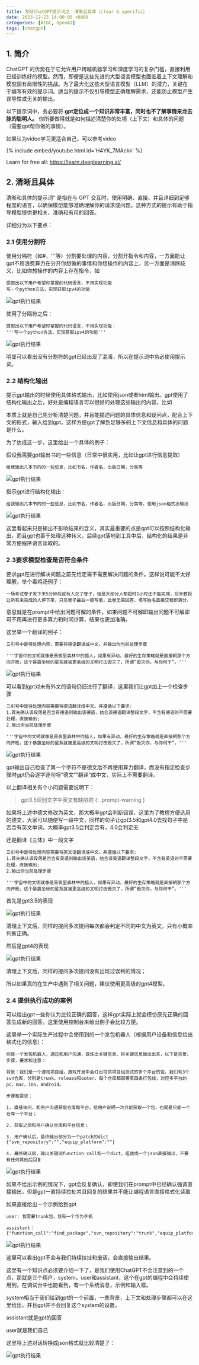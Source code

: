 ```yaml
---
title: 写好ChatGPT提示词之：清晰且具体（clear & specific）
date: 2023-12-23 14:00:00 +0800
categories: [AIGC, OpenAI]
tags: [chatgpt]
---
```


## 1. 简介
ChatGPT 的优势在于它允许用户跨越机器学习和深度学习的复杂门槛，直接利用已经训练好的模型。然而，即便是这些先进的大型语言模型也面临着上下文理解和模型固有局限性的挑战。为了最大化这些大型语言模型（LLM）的潜力，关键在于编写有效的提示词。适当的提示不仅引导模型正确理解需求，还能防止模型产生误导性或无关的输出。

以下提示词中，务必要将 **gpt定位成一个知识非常丰富，同时也不了解事情来龙去脉的聪明人。** 你所要做得就是如何描述清楚你的处境（上下文）和具体的问题（需要gpt帮你做的事情）。

如果认为video学习更适合自己，可以参考video

{% include embed/youtube.html id='H4YK_7MAckk' %}

Learn for free all: <https://learn.deeplearning.ai/>

## 2. 清晰且具体

清晰和具体的提示词" 是指在与 GPT 交互时，使用明确、直接、并且详细到足够程度的语言，以确保模型能够准确理解你的请求或问题。这种方式的提示有助于指导模型提供更相关、准确和有用的回答。

详细分为以下要点：

### 2.1 使用分割符

使用分隔符（如#，'''等）分割要处理的内容，分割开指令和内容，一方面能让gpt不用浪费算力在分开你想做的事情和你想操作的内容上，另一方面是消除歧义，比如你想操作的内容上存在指令，如

```
提取出以下用户希望你掌握的代码语言，不用实现功能
写一个python方法，实现获取ipv4的功能
```

![gpt执行结果](/assets/image/2023/12/20231225004452.png)

使用了分隔符之后：

```
提取出以下用户希望你掌握的代码语言，不用实现功能：
'''写一个python方法，实现获取ipv4的功能'''
```

![gpt执行结果](/assets/image/2023/12/20231225005043.png)

明显可以看出没有分割符的gpt已经出现了混淆，所以在提示词中务必使用提示词。 

### 2.2 结构化输出

提示gpt输出的时候使用具体格式输出，比如使用json或者html输出。gpt使用了结构化输出之后，好处是编程语言可以很好的处理这些输出的内容，比如

本质上就是自己先分析清楚问题，并且能描述问题的具体信息和疑问点，配合上下文的形式，输入给到gpt，这样方便gpt了解到足够多的上下文信息和具体的问题是什么。

为了达成这一步，这里给出一个具体的例子：

假设我需要gpt输出书的一些信息（日常中很实用，比如让gpt进行信息提取）

```
给我输出几本书的的一些信息，比如书名，作者名，出版日期，分类等
```

![gpt执行结果](/assets/image/2023/12/20231225005137.png)

指示gpt进行结构化输出：

```
给我输出几本书的的一些信息，比如书名，作者名，出版日期，分类等，使用json格式出输出
```

![gpt执行结果](/assets/image/2023/12/20231225005208.png)

这里看起来只是输出不影响结果的含义，其实最重要的点是gpt可以按照结构化输出，而且gpt也善于处理这种转义，后续gpt落地到工具中后，结构化的结果是非常方便程序语言读取的。


### 2.3要求模型检查是否符合条件

要求gpt在进行解决问题之前先给定需不需要解决问题的条件。这样说可能不太好理解，举个毒鸡汤例子：

```
一场考试卷子发下来5分钟后就有人交了卷子，但是大部分人都超时1小时还不能完成，后来教授让所有未完成的人停下来，只见卷子最后一题写着，此卷无需回答，填写姓名直接交卷即满分。
```

意思就是在prompt中给出问题可解的条件，如果问题不可解即输出问题不可解即可不用再进行更多算力和时间计算，结果也更加准确。

这里举一个翻译的例子：

```
三引号中是待处理内容，需要将德语翻译成中文，并输出你当前处理步骤

'''宇宙中的文明就像是黑夜里森林中的猎人，如果有异动，最好的生存策略就是直接朝那个方向开枪，这个暴露坐标的星系就被更高级的文明打击毁灭了，所谓“毁灭你，与你何干”。'''

```

![gpt执行结果](/assets/image/2023/12/20231225005820.png)

可以看到gpt对未有外文的语句仍旧进行了翻译，这里我们让gpt加上一个检查步骤

```
三引号中是待处理内容需要将德语翻译成中文。并遵循以下要求:
1.首先确认该段落是否含有德语则输出该德语，结合该德语翻译整段文字，不含有德语则不需要处理，直接输出;
2.输出你当前处理步骤

'''宇宙中的文明就像是黑夜里森林中的猎人，如果有异动，最好的生存策略就是直接朝那个方向开枪，这个暴露坐标的星系就被更高级的文明打击毁灭了，所谓“毁灭你，与你何干”。'''

```

![gpt执行结果](/assets/image/2023/12/20231225010109.png)

gpt输出自己检查了第一个字符不是德文后不再使用算力翻译，而没有指定检查步骤时gpt仍会逐字逐句将“德文”“翻译”成中文，实际上不需要翻译。

以上翻译相关有个小问题需要说明下：

> gpt3.5识别文字中英文有缺陷的
{: .prompt-warning }

如果将上述中德文修改为英文，那大概率gpt会判断错误，这里为了教程方便选用的德文，大家可以随便写一段中文，同样的句子让gpt3.5和gpt4.0去找句子中是否含有英文单词，大概率gpt3.5会判定含有，4.0会判定无

还是翻译《三体》中一段文字

```
三引号中是待处理内容需要将英文语翻译成中文。并遵循以下要求:
1.首先确认该段落是否含有英语则输出该英语，结合该英语翻译整段文字，不含有英语则不需要处理，直接输出;
2.输出你当前处理步骤

'''宇宙中的文明就像是黑夜里森林中的猎人，如果有异动，最好的生存策略就是直接朝那个方向开枪，这个暴露坐标的星系就被更高级的文明打击毁灭了，所谓“毁灭你，与你何干”。'''

```

首先是gpt3.5的表现

![gpt执行结果](/assets/image/2023/12/20231225010957.png)

清理上下文后，同样的提问多次提问每次都会判定不同的中文为英文，只有小概率判断正确。

然后是gpt4的表现

![gpt执行结果](/assets/image/2023/12/20231225011209.png)

清理上下文后，同样的提问多次提问没有出现过误判的情况；

所以如果真的在生产中遇到了相关问题，建议使用更高级的gpt4模型。

### 2.4 提供执行成功的案例

可以给出gpt一些你认为比较正确的回答，这样gpt实际上就会模仿原先正确的回答生成新的回答。这里使用控制台来给出例子会比较方便。

这里举一个实际生产过程中会使用到的一个发包机器人（根据用户设备和信息给出格式化的信息）：

```
你是一个发包机器人，通过和用户沟通，提炼出关键信息，将关键信息输出出来，以下是背景，步骤，要求和注意：

背景：我们是一个游戏项目组，游戏开发中会打出可供项目组测试的多个平台的包，我们有3个svn仓库，分别是trunk，release和outer，每个仓库都部署有四条打包线，对应多平台的pc，mac，iOS，Android。

步骤和要求：

1. 直接询问，和用户沟通获取仓库和平台，给用户说明一次只能获取一个包，也就是只能一个仓库一个平台；

2. 获取之后和用户确认仓库和平台信息；

3. 用户确认后，最终输出部分为一个patch的dict
{"svn_repository":"","equip_platform":""}

4. 最终确认后，输出关键词function_call和一个dict，组装成一个json直接输出，不要有任何其他后回复

```

![gpt执行结果](/assets/image/2023/12/20231225012151.png)

如果不给出示例的情况下，gpt会反复确认，即使我们在prompt中已经确认强调直接输出，但是gpt一直持续拉扯并且回复的结果并不能让编程语言直接格式化读取 

如果直接给出一个示例给到gpt

```
user: 我需要trunk包，我有一个华为手机

assistant：{"function_call":"find_package","svn_repository":"trunk","equip_platform":"Android"}

```

![gpt执行结果](/assets/image/2023/12/20231225012658.png)

这里可以看出gpt不会与我们持续拉扯和废话，会直接输出结果。

这里有一个知识点必须要介绍一下了，是我们使用ChatGPT不会注意到的一个点，那就是三个用户，system，user和assistant，这个在gpt的编程中会持续使用到，在调试台中也能看到，有一个系统消息，示例和输入框。

system相当于我们给到gpt的一个前置，一些背景，上下文和处理步骤都可以在这里给出，并且gpt并不会回复这个system的设置。

assistant就是gpt的回答

user就是我们自己

这里将上述对话转换成json格式就比较清楚了：

![gpt执行结果](/assets/image/2023/12/20231225012753.png)